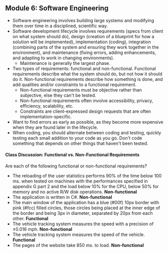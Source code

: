 ## Module 6: Software Engineering

- Software engineering involves building large systems and modifying them over time in a disciplined, scientific way.
- Software development lifecycle involves requirements (specs from client on what system should do), design (creation of a blueprint for how a solution will be implemented), implementation (coding), integration (combining parts of the system and ensuring they work together in the environment), and maintenance (fixing errors, adding enhancements, and adapting to work in changing environments).
  - Maintenance is generally the largest phase.
- Two types of requirements: functional and non-functional. Functional requirements describe what the system should do, but not how it should do it. Non-functional requirements describe how something is done, and add qualities and/or constraints to a functional requirement.
  - Non-functional requirements must be objective rather than subjective, else they can't be tested.
  - Non-functional requirements often involve accessibility, privacy, efficiency, scalability, etc.
  - Constraints are client-expressed design requests that are often implementation-specific.
- Want to find errors as early as possible, as they become more expensive when they are found later in the lifecycle.
- When coding, you should alternate between coding and testing, quickly testing each small addition to your code as you go. Don't code something that depends on other things that haven't been tested.

#### Class Discussion: Functional vs. Non-Functional Requirements

Are each of the following functional or non-functional requirements?

- The reloading of the user statistics  performs 90% of the time below 100 ms. when tested on machines with the  performances specified in appendix G part 2 and the load below 10% for  the CPU, below 50% for memory and no active R/W disk operations. **Non-functional**
- The application is written in C#. **Non-functional**
- The main window of the application  has a blue (#00f) 10px border with pink (#fcc) filled circles, those  circles being placed at the inner edge of the border and being 3px in  diameter, separated by 20px from each other. **Functional**
- The vehicle tracking system measures the speed with a precision of ±0.016 mph. **Non-functional**
- The vehicle tracking system measures the speed of the vehicle. **Functional**
- The pages of the website take 850 ms. to load. **Non-functional**